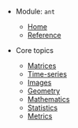 
* Module: `ant`

  * [Home](ant/index)
  * [Reference](ant/reference)

* Core topics

  * [Matrices](ant/mat/index)
  * [Time-series](ant/ts/index)
  * [Images](ant/img/index)
  * [Geometry](ant/geom/index)
  * [Mathematics](ant/math/index)
  * [Statistics](ant/stat/index)
  * [Metrics](ant/metric/index)
